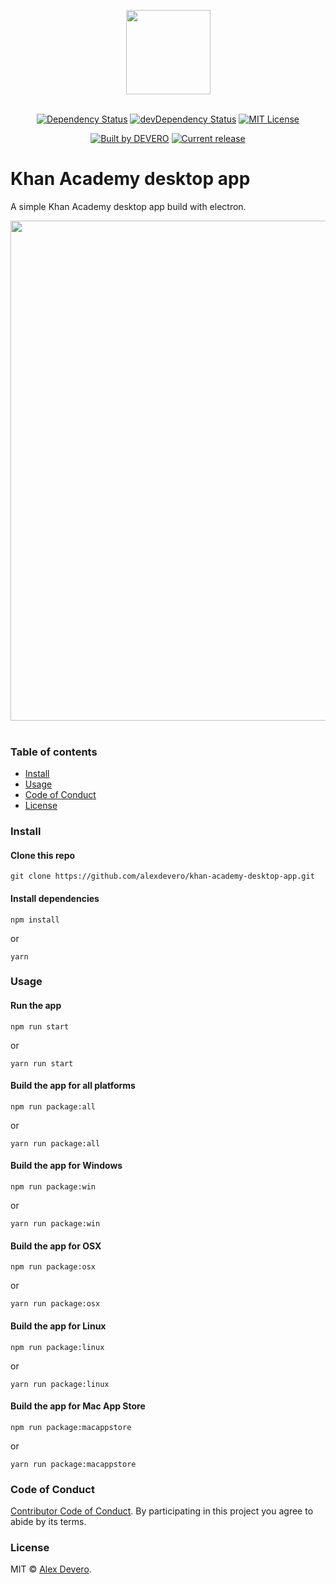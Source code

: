 <p align="center">
  <img src="https://cdn.rawgit.com/alexdevero/khan-academy-desktop-app/master/docs/khan-academy-logo.png" width="135" align="center">
  <br>
  <br>
</p>

<p align="center">
  <a href="https://david-dm.org/alexdevero/khan-academy-desktop-app"><img alt="Dependency Status" src="https://david-dm.org/alexdevero/khan-academy-desktop-app.svg?style=flat"></a>
  <a href="https://david-dm.org/alexdevero/khan-academy-desktop-app?type=dev"><img alt="devDependency Status" src="https://david-dm.org/alexdevero/khan-academy-desktop-app/dev-status.svg?style=flat"></a>
  <a href="http://opensource.org/licenses/MIT"><img alt="MIT License" src="https://img.shields.io/npm/l/express.svg"></a>
</p>

<p align="center">
  <a href="https://alexdevero.com"><img alt="Built by DEVERO" src="https://img.shields.io/badge/built%20by-DEVERO-brightgreen.svg?colorB=d30320"></a>
  <a href="https://github.com/alexdevero/khan-academy-desktop-app/releases"><img alt="Current release" src="https://img.shields.io/github/release/alexdevero/khan-academy-desktop-app.svg"></a>
</p>

# Khan Academy desktop app

A simple Khan Academy desktop app build with electron.

<p align="center">
  <img src="https://cdn.rawgit.com/alexdevero/khan-academy-desktop-app/master/docs/khan-academy-desktop-app-screen.png" width="800">
  <br>
  <br>
</p>

### Table of contents

* [Install](#install)
* [Usage](#usage)
* [Code of Conduct](#code-of-conduct)
* [License](#license)

### Install

#### Clone this repo

```
git clone https://github.com/alexdevero/khan-academy-desktop-app.git
```

#### Install dependencies

```
npm install
```
or
```
yarn
```

### Usage

#### Run the app

```
npm run start
```
or
```
yarn run start
```

#### Build the app for all platforms

```
npm run package:all
```
or
```
yarn run package:all
```

#### Build the app for Windows

```
npm run package:win
```
or
```
yarn run package:win
```

#### Build the app for OSX

```
npm run package:osx
```
or
```
yarn run package:osx
```

#### Build the app for Linux

```
npm run package:linux
```
or
```
yarn run package:linux
```

#### Build the app for Mac App Store

```
npm run package:macappstore
```
or
```
yarn run package:macappstore
```

### Code of Conduct

[Contributor Code of Conduct](code-of-conduct.md). By participating in this project you agree to abide by its terms.

### License

MIT © [Alex Devero](https://alexdevero.com).
